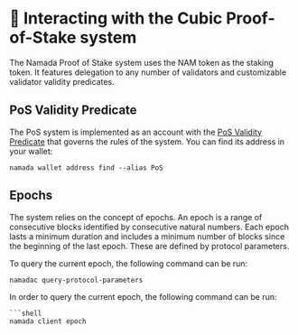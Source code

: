 # 🔏 Interacting with the Cubic Proof-of-Stake system

The Namada Proof of Stake system uses the NAM token as the staking token. It features delegation to any number of validators and customizable validator validity predicates.

## PoS Validity Predicate

The PoS system is implemented as an account with the [PoS Validity Predicate](https://github.com/anoma/namada/blob/main/shared/src/ledger/pos/vp.rs) that governs the rules of the system. You can find its address in your wallet:

```shell
namada wallet address find --alias PoS
```

## Epochs

The system relies on the concept of epochs. An epoch is a range of consecutive blocks identified by consecutive natural numbers. Each epoch lasts a minimum duration and includes a minimum number of blocks since the beginning of the last epoch. These are defined by protocol parameters.

To query the current epoch, the following command can be run:

```shell
namadac query-protocol-parameters
```

In order to query the current epoch, the following command can be run:

```shell
```shell
namada client epoch
```